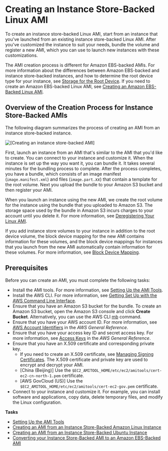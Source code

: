# Creating an Instance Store\-Backed Linux AMI<a name="creating-an-ami-instance-store"></a>

To create an instance store\-backed Linux AMI, start from an instance that you've launched from an existing instance store\-backed Linux AMI\. After you've customized the instance to suit your needs, bundle the volume and register a new AMI, which you can use to launch new instances with these customizations\.

The AMI creation process is different for Amazon EBS\-backed AMIs\. For more information about the differences between Amazon EBS\-backed and instance store\-backed instances, and how to determine the root device type for your instance, see [Storage for the Root Device](ComponentsAMIs.md#storage-for-the-root-device)\. If you need to create an Amazon EBS\-backed Linux AMI, see [Creating an Amazon EBS\-Backed Linux AMI](creating-an-ami-ebs.md)\.

## Overview of the Creation Process for Instance Store\-Backed AMIs<a name="process-creating-an-ami-instance-store"></a>

The following diagram summarizes the process of creating an AMI from an instance store\-backed instance\.

![\[Creating an instance store-backed AMI\]](http://docs.aws.amazon.com/AWSEC2/latest/UserGuide/images/ami_create_instance_store.png)

First, launch an instance from an AMI that's similar to the AMI that you'd like to create\. You can connect to your instance and customize it\. When the instance is set up the way you want it, you can bundle it\. It takes several minutes for the bundling process to complete\. After the process completes, you have a bundle, which consists of an image manifest \(`image.manifest.xml`\) and files \(`image.part.`*xx*\) that contain a template for the root volume\. Next you upload the bundle to your Amazon S3 bucket and then register your AMI\.

When you launch an instance using the new AMI, we create the root volume for the instance using the bundle that you uploaded to Amazon S3\. The storage space used by the bundle in Amazon S3 incurs charges to your account until you delete it\. For more information, see [Deregistering Your Linux AMI](deregister-ami.md)\.

If you add instance store volumes to your instance in addition to the root device volume, the block device mapping for the new AMI contains information for these volumes, and the block device mappings for instances that you launch from the new AMI automatically contain information for these volumes\. For more information, see [Block Device Mapping](block-device-mapping-concepts.md)\.

## Prerequisites<a name="bundle-ami-prerequisites"></a>

Before you can create an AMI, you must complete the following tasks:
+ Install the AMI tools\. For more information, see [Setting Up the AMI Tools](set-up-ami-tools.md)\.
+ Install the AWS CLI\. For more information, see [Getting Set Up with the AWS Command Line Interface](http://docs.aws.amazon.com/cli/latest/userguide/cli-chap-getting-set-up.html)\.
+ Ensure that you have an Amazon S3 bucket for the bundle\. To create an Amazon S3 bucket, open the Amazon S3 console and click **Create Bucket**\. Alternatively, you can use the AWS CLI [mb](http://docs.aws.amazon.com/cli/latest/reference/s3/mb.html) command\.
+ Ensure that you have your AWS account ID\. For more information, see [AWS Account Identifiers](http://docs.aws.amazon.com/general/latest/gr/acct-identifiers.html) in the *AWS General Reference*\.
+ Ensure that you have your access key ID and secret access key\. For more information, see [Access Keys](http://docs.aws.amazon.com/general/latest/gr/aws-sec-cred-types.html#access-keys-and-secret-access-keys) in the *AWS General Reference*\.
+ Ensure that you have an X\.509 certificate and corresponding private key\.
  + If you need to create an X\.509 certificate, see [Managing Signing Certificates](set-up-ami-tools.md#ami-tools-managing-certs)\. The X\.509 certificate and private key are used to encrypt and decrypt your AMI\.
  + \[China \(Beijing\)\] Use the `$EC2_AMITOOL_HOME/etc/ec2/amitools/cert-ec2-cn-north-1.pem` certificate\.
  + \[AWS GovCloud \(US\)\] Use the `$EC2_AMITOOL_HOME/etc/ec2/amitools/cert-ec2-gov.pem` certificate\.
+ Connect to your instance and customize it\. For example, you can install software and applications, copy data, delete temporary files, and modify the Linux configuration\.

**Tasks**
+ [Setting Up the AMI Tools](set-up-ami-tools.md)
+ [Creating an AMI from an Instance Store\-Backed Amazon Linux Instance](create-instance-store-ami.md#amazon_linux_instructions)
+ [Creating an AMI from an Instance Store\-Backed Ubuntu Instance](create-instance-store-ami.md#ubuntu_instructions)
+ [Converting your Instance Store\-Backed AMI to an Amazon EBS\-Backed AMI](Using_ConvertingS3toEBS.md)